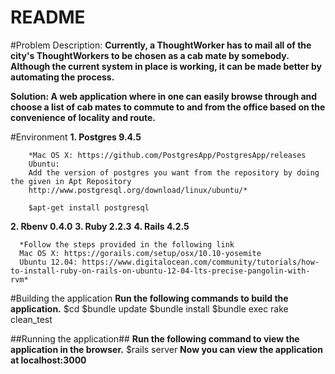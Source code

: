README
======
#Problem Description:
  **Currently, a ThoughtWorker has to mail all of the city's ThoughtWorkers to be chosen as a cab mate by somebody. Although the current system in place is working, it can be made better by automating the process.**

  **Solution: A web application where in one can easily browse through and choose a list of cab mates to commute to and from the office based on the convenience of locality and route.**

#Environment
  **1. Postgres 9.4.5**

        *Mac OS X: https://github.com/PostgresApp/PostgresApp/releases
        Ubuntu:
        Add the version of postgres you want from the repository by doing the given in Apt Repository
        http://www.postgresql.org/download/linux/ubuntu/*

        $apt-get install postgresql
  **2. Rbenv 0.4.0**
  **3. Ruby 2.2.3**
  **4. Rails 4.2.5**

      *Follow the steps provided in the following link
      Mac OS X: https://gorails.com/setup/osx/10.10-yosemite
      Ubuntu 12.04: https://www.digitalocean.com/community/tutorials/how-to-install-ruby-on-rails-on-ubuntu-12-04-lts-precise-pangolin-with-rvm*



#Building the application
  **Run the following commands to build the application.**
    $cd <path-to-project-directory>
    $bundle update
    $bundle install
    $bundle exec rake clean_test

##Running the application##
  **Run the following command to view the application in the browser.**
    $rails server
  **Now you can view the application at localhost:3000**
